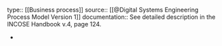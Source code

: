 type:: [[Business process]]
source:: [[@Digital Systems Engineering Process Model Version 1]]
documentation:: See detailed description in the INCOSE Handbook v.4, page 124.

-